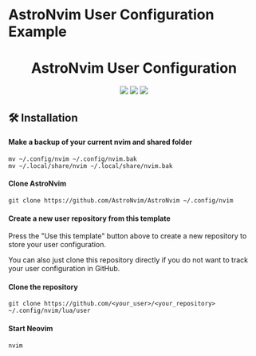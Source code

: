 # AstroNvim User Configuration Example

<h1 align="center">AstroNvim User Configuration</h1>

<div align="center">
<img src="https://img.shields.io/github/last-commit/hellovuong/AstroNvim_hellovuong?style=for-the-badge&logo=github&color=a6da95&logoColor=D9E0EE&labelColor=302D41"/>
<img src="https://img.shields.io/github/repo-size/hellovuong/AstroNvim_hellovuong?style=for-the-badge&logo=dropbox&color=7dc4e4&logoColor=D9E0EE&labelColor=302D41"/>
<img src="https://img.shields.io/github/license/hellovuong/AstroNvim_hellovuong?style=for-the-badge&logo=powerpages&color=cba6f7&logoColor=D9E0EE&labelColor=302D41"/>
</div>

## 🛠️ Installation

#### Make a backup of your current nvim and shared folder

```shell
mv ~/.config/nvim ~/.config/nvim.bak
mv ~/.local/share/nvim ~/.local/share/nvim.bak
```

#### Clone AstroNvim

```shell
git clone https://github.com/AstroNvim/AstroNvim ~/.config/nvim
```

#### Create a new user repository from this template

Press the "Use this template" button above to create a new repository to store your user configuration.

You can also just clone this repository directly if you do not want to track your user configuration in GitHub.

#### Clone the repository

```shell
git clone https://github.com/<your_user>/<your_repository> ~/.config/nvim/lua/user
```

#### Start Neovim

```shell
nvim
```
